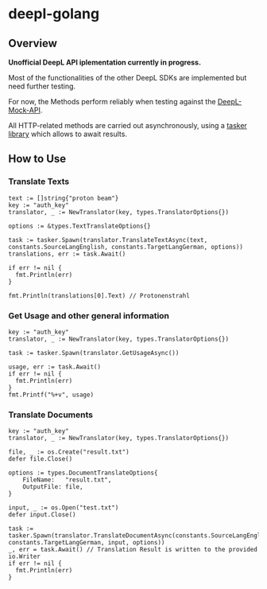 # deepl-golang

## Overview

**Unofficial DeepL API iplementation currently in progress.**

Most of the functionalities of the other DeepL SDKs are implemented but need further testing.

For now, the Methods perform reliably when testing against the [DeepL-Mock-API](https://github.com/DeepLcom/deepl-mock).

All HTTP-related methods are carried out asynchronously, using a [tasker library](https://github.com/anthdm/tasker) which allows to await results.

## How to Use

### Translate Texts
```golang
text := []string{"proton beam"}
key := "auth_key"
translator, _ := NewTranslator(key, types.TranslatorOptions{})

options := &types.TextTranslateOptions{}

task := tasker.Spawn(translator.TranslateTextAsync(text, constants.SourceLangEnglish, constants.TargetLangGerman, options))
translations, err := task.Await()

if err != nil {
  fmt.Println(err)
}

fmt.Println(translations[0].Text) // Protonenstrahl
```

### Get Usage and other general information
```golang
key := "auth_key"
translator, _ := NewTranslator(key, types.TranslatorOptions{})

task := tasker.Spawn(translator.GetUsageAsync())

usage, err := task.Await()
if err != nil {
  fmt.Println(err)
}
fmt.Printf("%+v", usage)
```

### Translate Documents
```golang
key := "auth_key"
translator, _ := NewTranslator(key, types.TranslatorOptions{})

file, _ := os.Create("result.txt")
defer file.Close()

options := types.DocumentTranslateOptions{
	FileName:   "result.txt",
	OutputFile: file,
}

input, _ := os.Open("test.txt")
defer input.Close()

task := tasker.Spawn(translator.TranslateDocumentAsync(constants.SourceLangEnglish, constants.TargetLangGerman, input, options))
_, err = task.Await() // Translation Result is written to the provided io.Writer
if err != nil {
  fmt.Println(err)
}
```
